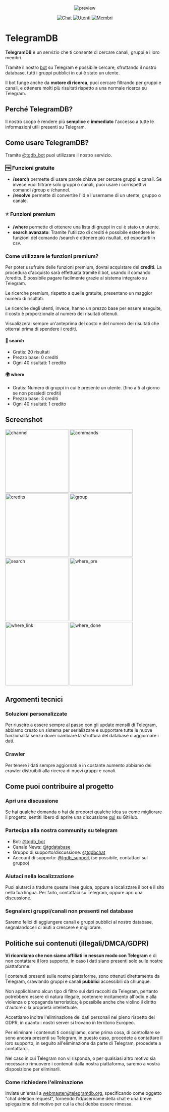 <div align="center">

<img title="TelegramDB.org - un motore di ricerca per cercare canali, gruppi, bot e persone su Telegram" src="https://github.com/TelegramDB/TelegramDB/blob/master/assets/preview/preview.webp" alt="preview"/>

[![Chat](https://www.telegramdb.org/stats/chats.svg)](https://www.telegramdb.org/stats)
[![Utenti](https://www.telegramdb.org/stats/users.svg)](https://www.telegramdb.org/stats)
[![Membri](https://www.telegramdb.org/stats/members.svg)](https://www.telegramdb.org/stats)
</div>

# TelegramDB
**TelegramDB** è un servizio che ti consente di cercare canali, gruppi e i loro membri.

Tramite il nostro [bot](https://t.me/tgdb_bot) su Telegram è possibile cercare, sfruttando il nostro database, tutti i gruppi pubblici in cui è stato un utente.

Il bot funge anche da **motore di ricerca**, puoi cercare filtrando per gruppi e canali, e ottenere molti più risultati rispetto a una normale ricerca su Telegram.

## Perché TelegramDB?
Il nostro scopo è rendere più **semplice** e **immediato** l'accesso a tutte le informazioni utili presenti su Telegram.

## Come usare TelegramDB?
Tramite [@tgdb_bot](https://t.me/tgdb_bot) puoi utilizzare il nostro servizio.

### 🆓 Funzioni gratuite
- **/search** permette di usare parole chiave per cercare gruppi e canali.
Se invece vuoi filtrare solo gruppi o canali, puoi usare i corrispettivi comandi /group e /channel.
- **/resolve** permette di convertire l'id e l'username di un utente, gruppo o canale.

### ⭐️ Funzioni premium
- **/where** permette di ottenere una lista di gruppi in cui è stato un utente.
- **search avanzato**: Tramite l'utilizzo di crediti è possibile estendere le funzioni del comando /search e ottenere più risultati, ed esportarli in csv.
### Come utilizzare le funzioni premium?
Per poter usufruire delle funzioni premium, dovrai acquistare dei **crediti**.
La procedura d'acquisto sarà effettuata tramite il bot, usando il comando /credits.
È possibile pagare facilmente grazie al sistema integrato su Telegram.

Le ricerche premium, rispetto a quelle gratuite, presentano un maggior numero di risultati.

Le ricerche degli utenti, invece, hanno un prezzo base per essere eseguite, il costo è proporzionale al numero dei risultati ottenuti.

Visualizzerai sempre un'anteprima del costo e del numero dei risultati che otterrai prima di spendere i crediti.

#### 🔎 **search**
- Gratis: 20 risultati
- Prezzo base: 0 crediti
- Ogni 40 risultati: 1 credito

#### 🌍 **where**
- Gratis: Numero di gruppi in cui è presente un utente. (fino a 5 al giorno se non possiedi crediti)
- Prezzo base: 3 crediti
- Ogni 40 risultati: 1 credito


## Screenshot
<img src="https://github.com/TelegramDB/TelegramDB/blob/master/assets/screen/channel.webp" alt="channel" width="200"/> <img src="https://github.com/TelegramDB/TelegramDB/blob/master/assets/screen/commands.webp" alt="commands" width="200"/> <img src="https://github.com/TelegramDB/TelegramDB/blob/master/assets/screen/credits.webp" alt="credits" width="200"/> <img src="https://github.com/TelegramDB/TelegramDB/blob/master/assets/screen/group.webp" alt="group" width="200"/>
<img src="https://github.com/TelegramDB/TelegramDB/blob/master/assets/screen/search.webp" alt="search" width="200"/> <img src="https://github.com/TelegramDB/TelegramDB/blob/master/assets/screen/where_pre.webp" alt="where_pre" width="200"/> <img src="https://github.com/TelegramDB/TelegramDB/blob/master/assets/screen/where_link.webp" alt="where_link" width="200"/> <img src="https://github.com/TelegramDB/TelegramDB/blob/master/assets/screen/where_done.webp" alt="where_done" width="200"/>


## Argomenti tecnici
### Soluzioni personalizzate
Per riuscire a essere sempre al passo con gli update mensili di Telegram, abbiamo creato un sistema per serializzare e supportare tutte le nuove funzionalità senza dover cambiare la struttura del database o aggiornare i dati.
### Crawler
Per tenere i dati sempre aggiornati e in costante aumento abbiamo dei crawler distruibiti alla ricerca di nuovi gruppi e canali.

## Come puoi contribuire al progetto
### Apri una discussione
Se hai qualche domanda o hai da proporci qualche idea su come migliorare il progetto, sentiti libero di aprire una discussione [qui](https://github.com/TelegramDB/TelegramDB/discussions) su GitHub.
### Partecipa alla nostra community su telegram
- Bot: [@tgdb_bot](https://t.me/tgdb_bot)
- Canale News: [@tgdatabase](https://t.me/tgdatabase)
- Gruppo di supporto/discussione: [@tgdbchat](https://t.me/tgdbchat)
- Account di supporto: [@tgdb_support](https://t.me/tgdb_support) (se possibile, contattaci sul gruppo)
### Aiutaci nella localizzazione
Puoi aiutarci a tradurre queste linee guida, oppure a localizzare il bot e il sito nella tua lingua.
Per farlo, contattaci su Telegram, oppure apri una discussione.
### Segnalarci gruppi/canali non presenti nel database
Saremo felici di aggiungere canali e gruppi pubblici al nostro database, segnalandoceli ci aiuti a crescere e migliorare.


## Politiche sui contenuti (illegali/DMCA/GDPR)
**Vi ricordiamo che non siamo affiliati in nessun modo con Telegram** e di non contattare il loro supporto, in caso i dati siano presenti solo sulle nostre piattaforme.

I contenuti presenti sulle nostre piattaforme, sono ottenuti direttamente da Telegram, crawlando gruppi e canali __pubblici__ accessibili da chiunque.

Non applichiamo alcun tipo di filtro sui dati raccolti da Telegram, pertanto potrebbero essere di natura illegale, contenere incitamento all'odio e alla violenza o propaganda terroristica; è possibile anche che violino il diritto d'autore o la proprietà intellettuale.

Accettiamo inoltre l'eliminazione dei dati personali nel pieno rispetto del GDPR, in quanto i nostri server si trovano in territorio Europeo.

Per eliminare i contenuti ti consigliamo, come prima cosa, di controllare se sono ancora presenti su Telegram, in questo caso, procedete a contattare il loro supporto, in seguito all'eliminazione da parte di Telegram, procedete a contattarci.

Nel caso in cui Telegram non vi risponda, o per qualsiasi altro motivo sia necessario rimuovere i contenuti dalla nostra piattaforma, saremo a vostra disposizione per eliminarli.

### Come richiedere l'eliminazione
Inviate un'email a webmaster@telegramdb.org, specificando come oggetto "chat deletion request", fornendo l'id/username della chat e una breve spiegazione del motivo per cui la chat debba essere rimossa.
